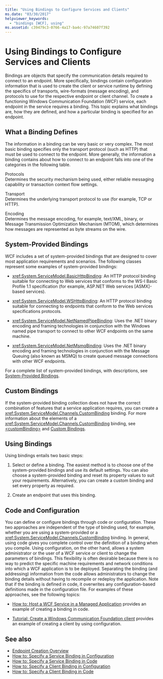 ```yaml
---
title: "Using Bindings to Configure Services and Clients"
ms.date: "03/30/2017"
helpviewer_keywords: 
  - "bindings [WCF], using"
ms.assetid: c39479c3-0766-4a17-ba4c-97a74607f392
---
```

# Using Bindings to Configure Services and Clients
Bindings are objects that specify the communication details required to connect to an endpoint. More specifically, bindings contain configuration information that is used to create the client or service runtime by defining the specifics of transports, wire-formats (message encoding), and protocols to use for the respective endpoint or client channel. To create a functioning Windows Communication Foundation (WCF) service, each endpoint in the service requires a binding. This topic explains what bindings are, how they are defined, and how a particular binding is specified for an endpoint.  
  
## What a Binding Defines  
 The information in a binding can be very basic or very complex. The most basic binding specifies only the transport protocol (such as HTTP) that must be used to connect to the endpoint. More generally, the information a binding contains about how to connect to an endpoint falls into one of the categories in the following table.  
  
 Protocols  
 Determines the security mechanism being used, either reliable messaging capability or transaction context flow settings.  
  
 Transport  
 Determines the underlying transport protocol to use (for example, TCP or HTTP).  
  
 Encoding  
 Determines the message encoding, for example, text/XML, binary, or Message Transmission Optimization Mechanism (MTOM), which determines how messages are represented as byte streams on the wire.  
  
## System-Provided Bindings  
 WCF includes a set of system-provided bindings that are designed to cover most application requirements and scenarios. The following classes represent some examples of system-provided bindings:  
  
- <xref:System.ServiceModel.BasicHttpBinding>: An HTTP protocol binding suitable for connecting to Web services that conforms to the WS-I Basic Profile 1.1 specification (for example, ASP.NET Web services [ASMX]-based services).  
  
- <xref:System.ServiceModel.WSHttpBinding>: An HTTP protocol binding suitable for connecting to endpoints that conform to the Web services specifications protocols.  
  
- <xref:System.ServiceModel.NetNamedPipeBinding>: Uses the .NET binary encoding and framing technologies in conjunction with the Windows named pipe transport to connect to other WCF endpoints on the same machine.  
  
- <xref:System.ServiceModel.NetMsmqBinding>: Uses the .NET binary encoding and framing technologies in conjunction with the Message Queuing (also known as MSMQ) to create queued message connections with other WCF endpoints.  
  
 For a complete list of system-provided bindings, with descriptions, see [System-Provided Bindings](system-provided-bindings.md).  
  
## Custom Bindings  
 If the system-provided binding collection does not have the correct combination of features that a service application requires, you can create a <xref:System.ServiceModel.Channels.CustomBinding> binding. For more information about the elements of a <xref:System.ServiceModel.Channels.CustomBinding> binding, see [\<customBinding>](../configure-apps/file-schema/wcf/custombinding.md) and [Custom Bindings](./extending/custom-bindings.md).  
  
## Using Bindings  
 Using bindings entails two basic steps:  
  
1. Select or define a binding. The easiest method is to choose one of the system-provided bindings and use its default settings. You can also choose a system-provided binding and reset its property values to suit your requirements. Alternatively, you can create a custom binding and set every property as required.  
  
2. Create an endpoint that uses this binding.  
  
## Code and Configuration  
 You can define or configure bindings through code or configuration. These two approaches are independent of the type of binding used, for example, whether you are using a system-provided or a <xref:System.ServiceModel.Channels.CustomBinding> binding. In general, using code gives you complete control over the definition of a binding when you compile. Using configuration, on the other hand, allows a system administrator or the user of a WCF service or client to change the parameters of bindings. This flexibility is often desirable because there is no way to predict the specific machine requirements and network conditions into which a WCF application is to be deployed. Separating the binding (and addressing) information from the code allows administrators to change the binding details without having to recompile or redeploy the application. Note that if the binding is defined in code, it overwrites any configuration-based definitions made in the configuration file. For examples of these approaches, see the following topics:  
  
- [How to: Host a WCF Service in a Managed Application](how-to-host-a-wcf-service-in-a-managed-application.md) provides an example of creating a binding in code.  
  
- [Tutorial: Create a Windows Communication Foundation client](how-to-create-a-wcf-client.md) provides an example of creating a client by using configuration.  
  
## See also

- [Endpoint Creation Overview](endpoint-creation-overview.md)
- [How to: Specify a Service Binding in Configuration](how-to-specify-a-service-binding-in-configuration.md)
- [How to: Specify a Service Binding in Code](how-to-specify-a-service-binding-in-code.md)
- [How to: Specify a Client Binding in Configuration](how-to-specify-a-client-binding-in-configuration.md)
- [How to: Specify a Client Binding in Code](how-to-specify-a-client-binding-in-code.md)
